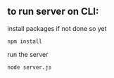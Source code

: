## to run server on CLI:

install packages if not done so yet

```
npm install
```

run the server

```
node server.js
```
